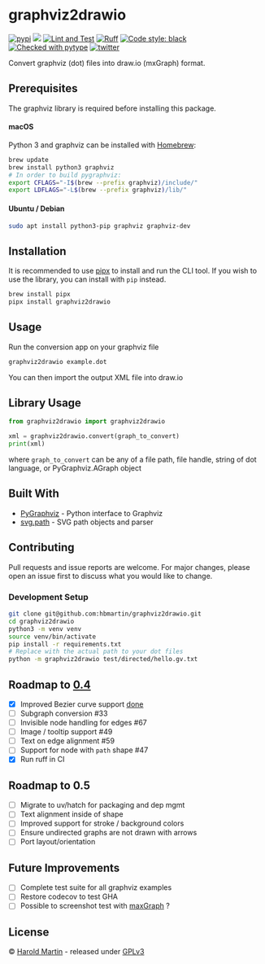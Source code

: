 # graphviz2drawio

<a href="https://pypi.org/project/graphviz2drawio/"><img src="https://img.shields.io/pypi/v/graphviz2drawio.svg" alt="pypi"></a>
<a href="https://pypi.python.org/pypi/graphviz2drawio/"><img src="https://img.shields.io/pypi/pyversions/graphviz2drawio.svg" /></a>
[![Lint and Test](https://github.com/hbmartin/graphviz2drawio/actions/workflows/lint.yml/badge.svg)](https://github.com/hbmartin/graphviz2drawio/actions/workflows/lint.yml)
[![Ruff](https://img.shields.io/endpoint?url=https://raw.githubusercontent.com/astral-sh/ruff/main/assets/badge/v2.json)](https://github.com/astral-sh/ruff)
[![Code style: black](https://img.shields.io/badge/🐧️-black-000000.svg)](https://github.com/psf/black)
[![Checked with pytype](https://img.shields.io/badge/🦆-pytype-437f30.svg)](https://google.github.io/pytype/)
[![twitter](https://img.shields.io/badge/@hmartin-00aced.svg?logo=twitter&logoColor=black)](https://twitter.com/hmartin)


Convert graphviz (dot) files into draw.io (mxGraph) format.

## Prerequisites

The graphviz library is required before installing this package.

#### macOS
Python 3 and graphviz can be installed with [Homebrew](https://brew.sh/):

```bash
brew update
brew install python3 graphviz
# In order to build pygraphviz:
export CFLAGS="-I$(brew --prefix graphviz)/include/"                                                   
export LDFLAGS="-L$(brew --prefix graphviz)/lib/"
```

#### Ubuntu / Debian

```bash
sudo apt install python3-pip graphviz graphviz-dev
```

## Installation

It is recommended to use [pipx](https://pipx.pypa.io/stable/) to install and run the CLI tool. If you wish to use the library, you can install with `pip` instead.

```bash
brew install pipx
pipx install graphviz2drawio
```

## Usage
Run the conversion app on your graphviz file

```bash
graphviz2drawio example.dot
```
You can then import the output XML file into draw.io

## Library Usage
```python
from graphviz2drawio import graphviz2drawio

xml = graphviz2drawio.convert(graph_to_convert)
print(xml)
```
where `graph_to_convert` can be any of a file path, file handle, string of dot language, or PyGraphviz.AGraph object

## Built With

* [PyGraphviz](http://pygraphviz.github.io/documentation/pygraphviz-1.4rc1/reference/index.html) - Python interface to Graphviz
* [svg.path](https://github.com/regebro/svg.path) - SVG path objects and parser


## Contributing

Pull requests and issue reports are welcome. For major changes, please open an issue first to discuss what you would like to change.

### Development Setup

```bash
git clone git@github.com:hbmartin/graphviz2drawio.git
cd graphviz2drawio
python3 -m venv venv
source venv/bin/activate
pip install -r requirements.txt
# Replace with the actual path to your dot files
python -m graphviz2drawio test/directed/hello.gv.txt
```

## Roadmap to [0.4](https://github.com/hbmartin/graphviz2drawio/milestone/2)
- [x] Improved Bezier curve support [done](https://github.com/hbmartin/graphviz2drawio/pull/81)
- [ ] Subgraph conversion #33
- [ ] Invisible node handling for edges #67
- [ ] Image / tooltip support #49
- [ ] Text on edge alignment #59 
- [ ] Support for node with `path` shape #47
- [x] Run ruff in CI

## Roadmap to 0.5
- [ ] Migrate to uv/hatch for packaging and dep mgmt
- [ ] Text alignment inside of shape
- [ ] Improved support for stroke / background colors
- [ ] Ensure undirected graphs are not drawn with arrows
- [ ] Port layout/orientation

## Future Improvements
- [ ] Complete test suite for all graphviz examples
- [ ] Restore codecov to test GHA
- [ ] Possible to screenshot test with [maxGraph](https://github.com/maxGraph/maxGraph?tab=readme-ov-file) ?

## License

© [Harold Martin](https://www.linkedin.com/in/harold-martin-98526971/) - released under [GPLv3](LICENSE.md)

